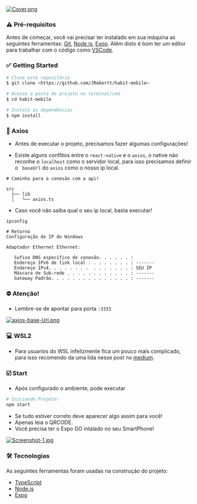 [![Cover.png](https://i.postimg.cc/brVcT7Nj/Cover.png)](https://postimg.cc/1VFjRYqW)

### ⚠️ Pré-requisitos

Antes de começar, você vai precisar ter instalado em sua máquina as seguintes ferramentas:
[Git](https://git-scm.com), [Node.js](https://nodejs.org/en/), [Expo](https://expo.dev/).
Além disto é bom ter um editor para trabalhar com o código como [VSCode](https://code.visualstudio.com/).

### :white_check_mark: Getting Started

```bash
# Clone este repositório
$ git clone <https://github.com/JRebertt/habit-mobile>

# Acesse a pasta do projeto no terminal/cmd
$ cd habit-mobile

# Instale as dependências
$ npm install

```

### :space_invader: Axios

- Antes de executar o projeto, precisamos fazer algumas configurações!

- Existe alguns conflitos entre o `react-native` e o `axios`, o native não reconhe o `localhost` como o servidor local, para isso precisamos definir o ` baseUrl` do `axios` como o nosso ip local.

```shell
# Caminho para a conexão com a api!

src
  ├── lib
  │   └── axios.ts
```

- Caso você não saiba qual o seu ip local, basta executar!

```shell
ipconfig

# Retorno
Configuração de IP do Windows

Adaptador Ethernet Ethernet:

   Sufixo DNS específico de conexão. . . . . . :
   Endereço IPv6 de link local . . . . . . . . : -------
   Endereço IPv4. . . . . . . .  . . . . . . . : SEU IP
   Máscara de Sub-rede . . . . . . . . . . . . : -------
   Gateway Padrão. . . . . . . . . . . . . . . : -------
```

### :no_entry: Atenção!

- Lembre-se de apontar para porta `:3333`

[![axios-base-Url.png](https://i.postimg.cc/PxtM05JK/axios-base-Url.png)](https://postimg.cc/Ty4mDGrW)

### :computer: WSL2

- Para usuarios do WSL infelizmente fica um pouco mais complicado, para isso recomendo da uma lida nesse post no [medium](https://medium.com/@nailsonisrael/rodando-react-native-expo-no-wsl2-5b3f501c1c2a).

### :ballot_box_with_check: Start

- Após configurado o ambiente, pode executar

```bash
# Iniciando Projeto!
npm start
```

- Se tudo estiver correto deve aparecer algo assim para você!
- Apenas leia o QRCODE.
- Você precisa ter o Expo GO intalado no seu SmartPhone!

[![Screenshot-1.jpg](https://i.postimg.cc/VvchV8MF/Screenshot-1.jpg)](https://postimg.cc/KkJQ1C0K)

### 🛠 Tecnologias

As seguintes ferramentas foram usadas na construção do projeto:

- [TypeScript](https://www.typescriptlang.org/)
- [Node.js](https://nodejs.org/en/)
- [Expo](https://www.prisma.io/)
